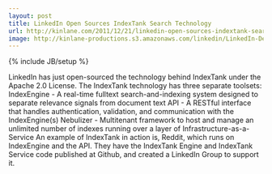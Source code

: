 ```yaml
---
layout: post
title: LinkedIn Open Sources IndexTank Search Technology
url: http://kinlane.com/2011/12/21/linkedin-open-sources-indextank-search-technology/
image: http://kinlane-productions.s3.amazonaws.com/linkedin/LinkedIn-Developer-Network.png
---
```

{% include JB/setup %}
<p>
     LinkedIn has just open-sourced the technology behind IndexTank under the Apache 2.0 License. The IndexTank technology has three separate toolsets: IndexEngine - A real-time fulltext search-and-indexing system designed to separate relevance signals from document text API - A RESTful interface that handles authentication, validation, and communication with the IndexEngine(s) Nebulizer - Multitenant framework to host and manage an unlimited number of indexes running over a layer of Infrastructure-as-a-Service An example of IndexTank in action is, Reddit, which runs on IndexEngine and the API. They have the IndexTank Engine and IndexTank Service code published at Github, and created a LinkedIn Group to support it.
</p>
